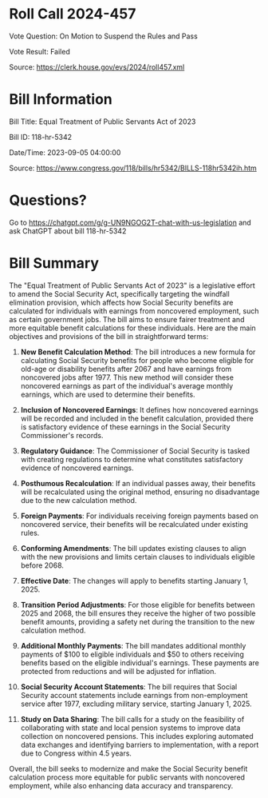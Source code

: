 # Roll Call 2024-457

Vote Question: On Motion to Suspend the Rules and Pass

Vote Result: Failed

Source: https://clerk.house.gov/evs/2024/roll457.xml

# Bill Information

Bill Title: Equal Treatment of Public Servants Act of 2023

Bill ID: 118-hr-5342

Date/Time: 2023-09-05 04:00:00

Source: https://www.congress.gov/118/bills/hr5342/BILLS-118hr5342ih.htm

# Questions?

Go to https://chatgpt.com/g/g-UN9NGOG2T-chat-with-us-legislation and ask ChatGPT about bill 118-hr-5342

# Bill Summary
The "Equal Treatment of Public Servants Act of 2023" is a legislative effort to amend the Social Security Act, specifically targeting the windfall elimination provision, which affects how Social Security benefits are calculated for individuals with earnings from noncovered employment, such as certain government jobs. The bill aims to ensure fairer treatment and more equitable benefit calculations for these individuals. Here are the main objectives and provisions of the bill in straightforward terms:

1. **New Benefit Calculation Method**: The bill introduces a new formula for calculating Social Security benefits for people who become eligible for old-age or disability benefits after 2067 and have earnings from noncovered jobs after 1977. This new method will consider these noncovered earnings as part of the individual's average monthly earnings, which are used to determine their benefits.

2. **Inclusion of Noncovered Earnings**: It defines how noncovered earnings will be recorded and included in the benefit calculation, provided there is satisfactory evidence of these earnings in the Social Security Commissioner's records.

3. **Regulatory Guidance**: The Commissioner of Social Security is tasked with creating regulations to determine what constitutes satisfactory evidence of noncovered earnings.

4. **Posthumous Recalculation**: If an individual passes away, their benefits will be recalculated using the original method, ensuring no disadvantage due to the new calculation method.

5. **Foreign Payments**: For individuals receiving foreign payments based on noncovered service, their benefits will be recalculated under existing rules.

6. **Conforming Amendments**: The bill updates existing clauses to align with the new provisions and limits certain clauses to individuals eligible before 2068.

7. **Effective Date**: The changes will apply to benefits starting January 1, 2025.

8. **Transition Period Adjustments**: For those eligible for benefits between 2025 and 2068, the bill ensures they receive the higher of two possible benefit amounts, providing a safety net during the transition to the new calculation method.

9. **Additional Monthly Payments**: The bill mandates additional monthly payments of $100 to eligible individuals and $50 to others receiving benefits based on the eligible individual's earnings. These payments are protected from reductions and will be adjusted for inflation.

10. **Social Security Account Statements**: The bill requires that Social Security account statements include earnings from non-employment service after 1977, excluding military service, starting January 1, 2025.

11. **Study on Data Sharing**: The bill calls for a study on the feasibility of collaborating with state and local pension systems to improve data collection on noncovered pensions. This includes exploring automated data exchanges and identifying barriers to implementation, with a report due to Congress within 4.5 years.

Overall, the bill seeks to modernize and make the Social Security benefit calculation process more equitable for public servants with noncovered employment, while also enhancing data accuracy and transparency.

